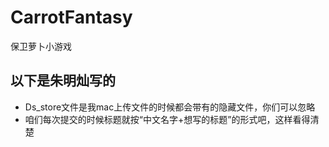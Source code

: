 # CarrotFantasy
保卫萝卜小游戏  

## 以下是朱明灿写的
- Ds_store文件是我mac上传文件的时候都会带有的隐藏文件，你们可以忽略  
- 咱们每次提交的时候标题就按“中文名字+想写的标题”的形式吧，这样看得清楚
